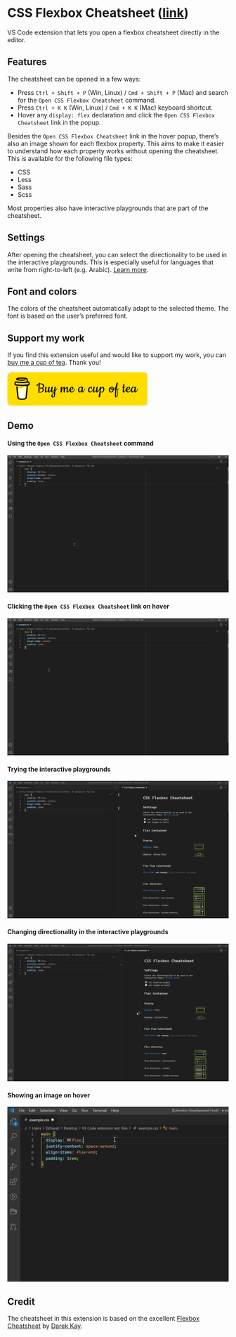 # CSS Flexbox Cheatsheet ([link](https://marketplace.visualstudio.com/items?itemName=dzhavat.css-flexbox-cheatsheet))

VS Code extension that lets you open a flexbox cheatsheet directly in the editor.

## Features

The cheatsheet can be opened in a few ways:

- Press `Ctrl + Shift + P` (Win, Linux) / `Cmd + Shift + P` (Mac) and search for the `Open CSS Flexbox Cheatsheet` command.
- Press `Ctrl + K K` (Win, Linux) / `Cmd + K K` (Mac) keyboard shortcut.
- Hover any `display: flex` declaration and click the `Open CSS Flexbox Cheatsheet` link in the popup.

Besides the `Open CSS Flexbox Cheatsheet` link in the hover popup, there’s also an image shown for each flexbox property. This aims to make it easier to understand how each property works without opening the cheatsheet. This is available for the following file types:

- CSS
- Less
- Sass
- Scss

Most properties also have interactive playgrounds that are part of the cheatsheet.

## Settings

After opening the cheatsheet, you can select the directionality to be used in the interactive playgrounds. This is especially useful for languages that write from right-to-left (e.g. Arabic). [Learn more](https://developer.mozilla.org/en-US/docs/Web/HTML/Global_attributes/dir).

## Font and colors

The colors of the cheatsheet automatically adapt to the selected theme. The font is based on the user’s preferred font.

## Support my work

If you find this extension useful and would like to support my work, you can [buy me a cup of tea](https://www.buymeacoffee.com/dzhavat). Thank you!

[![Buy Me A Cup Of Tea](images/buy-me-a-cup-of-tea.png)](https://www.buymeacoffee.com/dzhavat)

## Demo

#### Using the `Open CSS Flexbox Cheatsheet` command

![Demo using "Open CSS Flexbox Cheatsheet" the command](images/demo/command.gif)

#### Clicking the `Open CSS Flexbox Cheatsheet` link on hover

![Demo opening the cheatsheet by clicking the "Open CSS Flexbox Cheatsheet" command](images/demo/hover.gif)

#### Trying the interactive playgrounds

![Trying the interactive playgrounds](images/demo/interactive-playgrounds.gif)

#### Changing directionality in the interactive playgrounds

![Demo changing directionality](images/demo/changing-directionality.gif)

#### Showing an image on hover

![Demo showing an image on hover](images/demo/hover-image.gif)

## Credit

The cheatsheet in this extension is based on the excellent [Flexbox Cheatsheet](https://darekkay.com/dev/flexbox-cheatsheet.html) by [Darek Kay](https://darekkay.com/).
